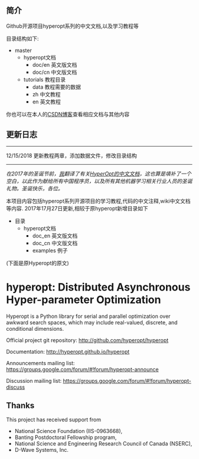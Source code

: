 ## 简介

Github开源项目hyperopt系列的中文文档,以及学习教程等

目录结构如下:

 - master
	- hyperopt文档
		- doc/en 英文版文档
		- doc/cn 中文版文档
	- tutorials  教程目录
		- data 教程需要的数据
		- zh 中文教程
		- en 英文教程


你也可以在本人的[CSDN博客](http://blog.csdn.net/fontthrone)查看相应文档与其他内容




## 更新日志

-----
12/15/2018 更新教程两章，添加数据文件，修改目录结构

-----
*在2017年的圣诞节前，[我](http://blog.csdn.net/fontthrone)翻译了有关[HyperOpt的中文文档](http://blog.csdn.net/FontThrone/article/category/7362018)，这也算是填补了一个空白，以此作为献给所有中国程序员，以及所有其他机器学习相关行业人员的圣诞礼物。圣诞快乐，各位。*

本项目内容包括hyperopt系列开源项目的学习教程,代码的中文注释,wiki中文文档等内容.
2017年17月27日更新,相较于原hyperopt新增目录如下

 - 目录
	- hyperopt文档
		- doc_en 英文版文档
		- doc_cn 中文版文档
		- examples  例子
		 


(下面是原Hyperopt的原文)

hyperopt: Distributed Asynchronous Hyper-parameter Optimization
===============================================================

Hyperopt is a Python library for serial and parallel optimization over awkward
search spaces, which may include real-valued, discrete, and conditional
dimensions.

Official project git repository:
http://github.com/hyperopt/hyperopt

Documentation:
http://hyperopt.github.io/hyperopt

Announcements mailing list:
https://groups.google.com/forum/#!forum/hyperopt-announce

Discussion mailing list:
https://groups.google.com/forum/#!forum/hyperopt-discuss


Thanks
------
This project has received support from
* National Science Foundation (IIS-0963668),
* Banting Postdoctoral Fellowship program, 
* National Science and Engineering Research Council of Canada (NSERC),
* D-Wave Systems, Inc.
